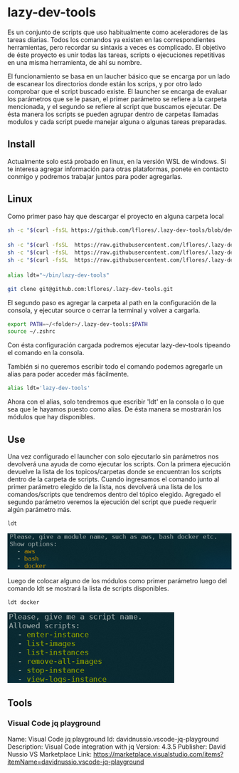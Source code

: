 # lazy-dev-tools

Es un conjunto de scripts que uso habitualmente como aceleradores de las tareas diarias.
Todos los comandos ya existen en las correspondientes herramientas, pero recordar su sintaxis a veces es complicado.
El objetivo de éste proyecto es unir todas las tareas, scripts o ejecuciones repetitivas en una misma herramienta, de ahí su nombre.

El funcionamiento se basa en un laucher básico que se encarga por un lado de escanear los directorios donde están los scrips, y por otro lado comprobar que el script buscado existe.
El launcher se encarga de evaluar los parámetros que se le pasan, el primer parámetro se refiere a la carpeta mencionada, y el segundo se refiere al script que buscamos ejecutar.
De ésta manera los scripts se pueden agrupar dentro de carpetas llamadas modulos y cada script puede manejar alguna o algunas tareas preparadas.

## Install 

Actualmente solo está probado en linux, en la versión WSL de windows. 
Si te interesa agregar información para otras plataformas, ponete en contacto conmigo y podremos trabajar juntos para poder agregarlas.

## Linux 
Como primer paso hay que descargar el proyecto en alguna carpeta local

```bash
sh -c "$(curl -fsSL https://github.com/lflores/.lazy-dev-tools/blob/develop/tools/install.sh)" 

sh -c "$(curl -fsSL  https://raw.githubusercontent.com/lflores/.lazy-dev-tools/develop/tools/install.sh?token=GHSAT0AAAAAACMNUTF3T3SZXFK2U6EQGUP4ZNK5CXA)"
sh -c "$(curl -fsSL  https://raw.githubusercontent.com/lflores/.lazy-dev-tools/main/tools/install.sh)"
sh -c "$(curl -fsSL  https://raw.githubusercontent.com/lflores/.lazy-dev-tools/main/tools/uninstall.sh)"

alias ldt="~/bin/lazy-dev-tools"
```

```bash
git clone git@github.com:lflores/.lazy-dev-tools.git
```

El segundo paso es agregar la carpeta al path en la configuración de la consola, y ejecutar source o cerrar la terminal y volver a cargarla.

```bash
export PATH=~/<folder>/.lazy-dev-tools:$PATH
source ~/.zshrc
```

Con ésta configuración cargada podremos ejecutar lazy-dev-tools tipeando el comando en la consola.

También si no queremos escribir todo el comando podemos agregarle un alias para poder acceder más fácilmente.

```bash
alias ldt='lazy-dev-tools'
```

Ahora con el alias, solo tendremos que escribir 'ldt' en la consola o lo que sea que le hayamos puesto como alias. De ésta manera se mostrarán los módulos que hay disponibles.

## Use

Una vez configurado el launcher con solo ejecutarlo sin parámetros nos devolverá una ayuda de como ejecutar los scripts.
Con la primera ejecución devuelve la lista de los topicos/carpetas donde se encuentran los scripts dentro de la carpeta de scripts.
Cuando ingresamos el comando junto al primer parámetro elegido de la lista, nos devolverá una lista de los comandos/scripts que tendremos dentro del tópico elegido.
Agregado el segundo parámetro veremos la ejecución del script que puede requerir algún parámetro más.

```bash
ldt
```

![modules](images/modules-example.png)

Luego de colocar alguno de los módulos como primer parámetro luego del comando ldt se mostrará la lista de scripts disponibles.

```bash
ldt docker
```

![module docker](images/module-docker.png)


## Tools

### Visual Code jq playground

Name: Visual Code jq playground
Id: davidnussio.vscode-jq-playground
Description: Visual Code integration with jq
Version: 4.3.5
Publisher: David Nussio
VS Marketplace Link: https://marketplace.visualstudio.com/items?itemName=davidnussio.vscode-jq-playground
